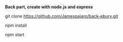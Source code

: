 **Back part, create with node.js and express**

git clone https://github.com/Jamespajaro/back-ebury.git

npm install

npm start
